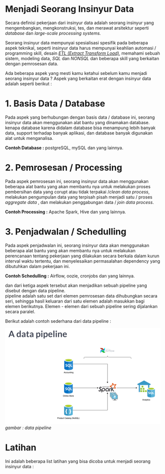 # Menjadi Seorang Insinyur Data
Secara definisi pekerjaan dari insinyur data adalah seorang insinyur yang mengembangkan, mengkonstruksi, tes, dan merawat arsitektur seperti *database* dan *large-scale processing systems.*

Seorang insinyur data mempunyai spesialisasi spesifik pada beberapa aspek teknikal, seperti insinyur data harus mempunyai keahlian automasi / programming skill, desain *[ETL (Extract Transform Load)](docs/etl.md)*, memahami sebuah sistem, modeling data, *SQL* dan *NONSQL* dan beberapa skill yang berkaitan dengan pemrosesan data.

Ada beberapa aspek yang mesti kamu ketahui sebelum kamu menjadi seorang insinyur data ? Aspek yang berkaitan erat dengan insinyur data adalah seperti berikut :

# 1. Basis Data / Database  
Pada aspek yang berhubungan dengan basis data / database ini, seorang insinyur data akan menggunakan alat bantu yang dinamakan database. kenapa database karena didalam database bisa menampung lebih banyak data, support terhadap banyak aplikasi, dan database banyak digunakan alat untuk menganalisa. 

**Contoh Database :** postgreSQL, mySQL dan yang lainnya.

# 2. Pemrosesan / Processing
Pada aspek pemrosesan ini, seorang insinyur data akan menggunakan beberapa alat bantu yang akan membantu nya untuk melakukan proses pembersihan data yang corupt atau tidak terpakai /*clean data process*, melakukan pengumpulan data yang terpisah pisah menjadi satu / proses *aggregate data* , dan melakukan penggabungan data / *join data process*.  

**Contoh Processing :** Apache Spark, Hive dan yang lainnya. 

# 3. Penjadwalan / Schedulling
Pada aspek penjadwalan ini, seorang insinyur data akan menggunakan beberapa alat bantu yang akan membantu nya untuk melakukan perencanaan tentang pekerjaan yang dilakukan secara berkala dalam kurun interval waktu tertentu, dan menyelesaikan permasalahan dependency yang dibutuhkan dalam pekerjaan ini.  

**Contoh Schedulling :** Airflow, oozie, cronjobs dan yang lainnya.

dan dari ketiga aspek tersebut akan menjadikan sebuah pipeline yang disebut dengan data pipeline.  
pipeline adalah satu set dari elemen pemrosesan data dihubungkan secara seri, sehingga hasil keluaran dari satu elemen adalah masukkan bagi elemen berikutnya. Elemen - elemen dari sebuah pipeline sering dijalankan secara paralel.

Berikut adalah contoh sederhana dari data pipeline : 

![data pipeline](img/data-pipeline.png)  
*gambar : data pipeline*  

# Latihan
Ini adalah beberapa list latihan yang bisa dicoba untuk menjadi seorang insinyur data :